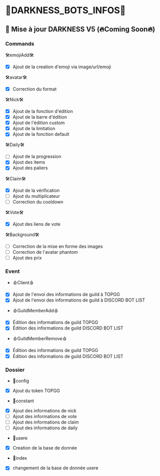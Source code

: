 # 👾DARKNESS_BOTS_INFOS👾

## 🤖 Mise à jour DARKNESS V5 (🔥Coming Soon🔥)

### Commands

🛠emojiAdd🛠
- [x] Ajout de la creation d'emoji via image/url/emoji

🛠avatar🛠
- [x] Correction du format

🛠Nick🛠
- [x] Ajout de la fonction d'édition
- [x] Ajout de la barre d'édition
- [x] Ajout de l'édition custom
- [x] Ajout de la limitation
- [x] Ajout de la fonction default

🛠Daily🛠
- [ ] Ajout de la progression
- [x] Ajout des items
- [x] Ajout des paliers

🛠Claim🛠
- [x] Ajout de la vérification
- [ ] Ajout du multiplicateur
- [ ] Correction du cooldown

🛠Vote🛠
- [x] Ajout des liens de vote

🛠Background🛠
- [ ] Correction de la mise en forme des images
- [ ] Correction de l'avatar phantom
- [ ] Ajout des prix

### Event

* 🩸Client🩸
- [x] Ajout de l'envoi des informations de guild à TOPGG
- [x] Ajout de l'envoi des informations de guild à DISCORD BOT LIST

* 🩸GuildMemberAdd🩸
- [x] Édition des informations de guild TOPGG
- [x] Édition des informations de guild DISCORD BOT LIST

* 🩸GuildMemberRemove🩸
- [x] Édition des informations de guild TOPGG
- [x] Édition des informations de guild DISCORD BOT LIST

### Dossier

* 🎁config
- [x] Ajout du token TOPGG

* 🎁constant
- [x] Ajout des informations de nick
- [ ] Ajout des informations de vote
- [ ] Ajout des informations de claim
- [ ] Ajout des informations de daily

* 🎁usere
- [x] Creation de la base de donnée

* 🎁index
- [x] changement de la base de donnée usere


